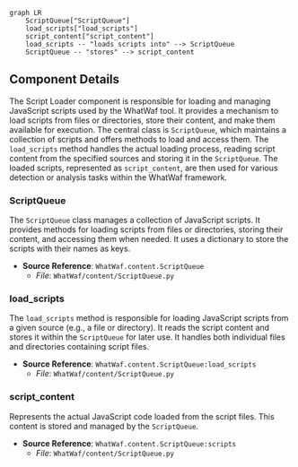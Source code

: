 ```mermaid
graph LR
    ScriptQueue["ScriptQueue"]
    load_scripts["load_scripts"]
    script_content["script_content"]
    load_scripts -- "loads scripts into" --> ScriptQueue
    ScriptQueue -- "stores" --> script_content
```

## Component Details

The Script Loader component is responsible for loading and managing JavaScript scripts used by the WhatWaf tool. It provides a mechanism to load scripts from files or directories, store their content, and make them available for execution. The central class is `ScriptQueue`, which maintains a collection of scripts and offers methods to load and access them. The `load_scripts` method handles the actual loading process, reading script content from the specified sources and storing it in the `ScriptQueue`. The loaded scripts, represented as `script_content`, are then used for various detection or analysis tasks within the WhatWaf framework.

### ScriptQueue
The `ScriptQueue` class manages a collection of JavaScript scripts. It provides methods for loading scripts from files or directories, storing their content, and accessing them when needed. It uses a dictionary to store the scripts with their names as keys.
- **Source Reference**: `WhatWaf.content.ScriptQueue`
  - *File*: `WhatWaf/content/ScriptQueue.py`

### load_scripts
The `load_scripts` method is responsible for loading JavaScript scripts from a given source (e.g., a file or directory). It reads the script content and stores it within the `ScriptQueue` for later use. It handles both individual files and directories containing script files.
- **Source Reference**: `WhatWaf.content.ScriptQueue:load_scripts`
  - *File*: `WhatWaf/content/ScriptQueue.py`

### script_content
Represents the actual JavaScript code loaded from the script files. This content is stored and managed by the `ScriptQueue`.
- **Source Reference**: `WhatWaf.content.ScriptQueue:scripts`
  - *File*: `WhatWaf/content/ScriptQueue.py`